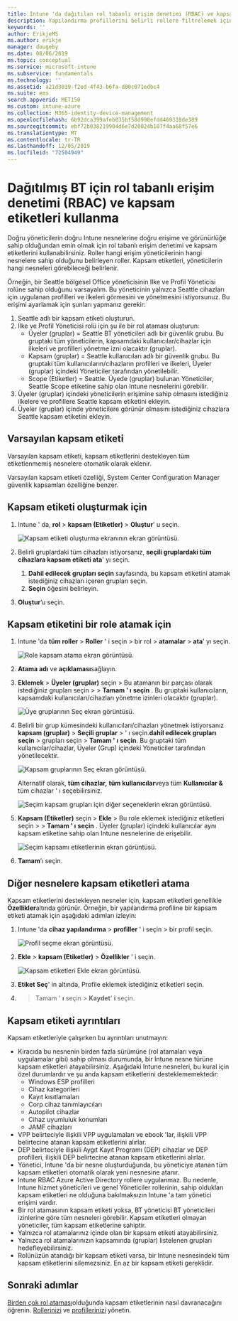 ```yaml
---
title: Intune 'da dağıtılan rol tabanlı erişim denetimi (RBAC) ve kapsam etiketlerini kullanma | Microsoft Docs
description: Yapılandırma profillerini belirli rollere filtrelemek için kapsam etiketlerini kullanın.
keywords: ''
author: ErikjeMS
ms.author: erikje
manager: dougeby
ms.date: 08/06/2019
ms.topic: conceptual
ms.service: microsoft-intune
ms.subservice: fundamentals
ms.technology: ''
ms.assetid: a21d3039-f2ed-4f43-b6fa-d00c071edbc4
ms.suite: ems
search.appverid: MET150
ms.custom: intune-azure
ms.collection: M365-identity-device-management
ms.openlocfilehash: 6b92dca399afeb035bf58d998efdd469318de389
ms.sourcegitcommit: ebf72b038219904d6e7d20024b107f4aa68f57e6
ms.translationtype: MT
ms.contentlocale: tr-TR
ms.lasthandoff: 12/05/2019
ms.locfileid: "72504949"
---
```

# <a name="use-role-based-access-control-rbac-and-scope-tags-for-distributed-it"></a>Dağıtılmış BT için rol tabanlı erişim denetimi (RBAC) ve kapsam etiketleri kullanma

Doğru yöneticilerin doğru Intune nesnelerine doğru erişime ve görünürlüğe sahip olduğundan emin olmak için rol tabanlı erişim denetimi ve kapsam etiketlerini kullanabilirsiniz. Roller hangi erişim yöneticilerinin hangi nesnelere sahip olduğunu belirleyen roller. Kapsam etiketleri, yöneticilerin hangi nesneleri görebileceği belirlenir.

Örneğin, bir Seattle bölgesel Office yöneticisinin Ilke ve Profil Yöneticisi rolüne sahip olduğunu varsayalım. Bu yöneticinin yalnızca Seattle cihazları için uygulanan profilleri ve ilkeleri görmesini ve yönetmesini istiyorsunuz. Bu erişimi ayarlamak için şunları yapmanız gerekir:

1. Seattle adlı bir kapsam etiketi oluşturun.
2. Ilke ve Profil Yöneticisi rolü için şu ile bir rol ataması oluşturun: 
    - Üyeler (gruplar) = Seattle BT yöneticileri adlı bir güvenlik grubu. Bu gruptaki tüm yöneticilerin, kapsamdaki kullanıcılar/cihazlar için ilkeleri ve profilleri yönetme izni olacaktır (gruplar).
    - Kapsam (gruplar) = Seattle kullanıcıları adlı bir güvenlik grubu. Bu gruptaki tüm kullanıcıların/cihazların profilleri ve ilkeleri, Üyeler (gruplar) içindeki Yöneticiler tarafından yönetilebilir. 
    - Scope (Etiketler) = Seattle. Üyede (gruplar) bulunan Yöneticiler, Seattle Scope etiketine sahip olan Intune nesnelerini görebilir.
3. Üyeler (gruplar) içindeki yöneticilerin erişimine sahip olmasını istediğiniz ilkelere ve profillere Seattle kapsam etiketini ekleyin.
4. Üyeler (gruplar) içinde yöneticilere görünür olmasını istediğiniz cihazlara Seattle kapsam etiketini ekleyin. 

## <a name="default-scope-tag"></a>Varsayılan kapsam etiketi
Varsayılan kapsam etiketi, kapsam etiketlerini destekleyen tüm etiketlenmemiş nesnelere otomatik olarak eklenir.

Varsayılan kapsam etiketi özelliği, System Center Configuration Manager güvenlik kapsamları özelliğine benzer. 

## <a name="to-create-a-scope-tag"></a>Kapsam etiketi oluşturmak için

1. Intune ' da, **rol** > **kapsam (Etiketler)**  > **Oluştur**' u seçin.

    ![Kapsam etiketi oluşturma ekranının ekran görüntüsü.](./media/scope-tags/create-scope-tag.png)

3. Belirli gruplardaki tüm cihazları istiyorsanız, **seçili gruplardaki tüm cihazlara kapsam etiketi ata**' yı seçin.
    1. **Dahil edilecek grupları seçin** sayfasında, bu kapsam etiketini atamak istediğiniz cihazları içeren grupları seçin.
    2. **Seçin** öğesini belirleyin.
4. **Oluştur**’u seçin.

## <a name="to-assign-a-scope-tag-to-a-role"></a>Kapsam etiketini bir role atamak için

1. Intune 'da **tüm roller** > **Roller** ' i seçin > bir rol > **atamalar** > **ata**' yı seçin.

    ![Role kapsam atama ekran görüntüsü.](./media/scope-tags/assign-scope-to-role.png)

2. **Atama adı** ve **açıklaması**sağlayın.
3. **Eklemek** > **Üyeler (gruplar)** seçin > Bu atamanın bir parçası olarak istediğiniz grupları seçin > > **Tamam ' ı** **seçin** . Bu gruptaki kullanıcıların, kapsamdaki kullanıcıları/cihazları yönetme izinleri olacaktır (gruplar).

    ![Üye gruplarının Seç ekran görüntüsü.](./media/scope-tags/select-member-groups.png)

4. Belirli bir grup kümesindeki kullanıcıları/cihazları yönetmek istiyorsanız **kapsam (gruplar)**  > **Seçili gruplar** > ' ı seçin.**dahil edilecek grupları seçin** > grupları seçin  >  **Tamam ' ı** **seçin**. Bu gruptaki tüm kullanıcılar/cihazlar, Üyeler (Grup) içindeki Yöneticiler tarafından yönetilecektir.

    ![Kapsam gruplarının Seç ekran görüntüsü.](./media/scope-tags/select-scope-groups.png)

    Alternatif olarak, **tüm cihazlar,** **tüm kullanıcılar**veya tüm **Kullanıcılar &** tüm cihazlar ' ı seçebilirsiniz.

    ![Seçim kapsam grupları için diğer seçeneklerin ekran görüntüsü.](./media/scope-tags/scope-group-other-options.png)
    
5. **Kapsam (Etiketler)** seçin > **Ekle** > Bu role eklemek istediğiniz etiketleri seçin > > **Tamam ' ı** **seçin** . Üyeler (gruplar) içindeki kullanıcılar aynı kapsam etiketine sahip olan Intune nesnelerine de erişebilir.

    ![Seçim kapsamı etiketlerinin ekran görüntüsü.](./media/scope-tags/select-scope-tags.png)

6. **Tamam**’ı seçin. 

## <a name="assign-scope-tags-to-other-objects"></a>Diğer nesnelere kapsam etiketleri atama

Kapsam etiketlerini destekleyen nesneler için, kapsam etiketleri genellikle **Özellikler**altında görünür. Örneğin, bir yapılandırma profiline bir kapsam etiketi atamak için aşağıdaki adımları izleyin:

1. Intune 'da **cihaz yapılandırma** > **profiller** ' i seçin > bir profil seçin.

    ![Profil seçme ekran görüntüsü.](./media/scope-tags/choose-profile.png)

2. **Ekle** > **kapsam (Etiketler)**  > **Özellikler** ' i seçin.

    ![Kapsam etiketleri Ekle ekran görüntüsü.](./media/scope-tags/add-scope-tags.png)

3. **Etiket Seç**' in altında, Profile eklemek istediğiniz etiketleri seçin.
4.  > Tamam ' **ı** seçin > **Kaydet**' **i** seçin.


## <a name="scope-tag-details"></a>Kapsam etiketi ayrıntıları
Kapsam etiketleriyle çalışırken bu ayrıntıları unutmayın: 

- Kiracıda bu nesnenin birden fazla sürümüne (rol atamaları veya uygulamalar gibi) sahip olması durumunda, bir Intune nesne türüne kapsam etiketleri atayabilirsiniz.
  Aşağıdaki Intune nesneleri, bu kural için özel durumlardır ve şu anda kapsam etiketlerini desteklememektedir:
    - Windows ESP profilleri
    - Cihaz kategorileri
    - Kayıt kısıtlamaları
    - Corp cihaz tanımlayıcıları
    - Autopilot cihazlar
    - Cihaz uyumluluk konumları
    - JAMF cihazları
- VPP belirteciyle ilişkili VPP uygulamaları ve ebook 'lar, ilişkili VPP belirtecine atanan kapsam etiketlerini alırlar.
- DEP belirteciyle ilişkili Aygıt Kayıt Programı (DEP) cihazlar ve DEP profilleri, ilişkili DEP belirtecine atanan kapsam etiketlerini alırlar.
- Yönetici, Intune 'da bir nesne oluşturduğunda, bu yöneticiye atanan tüm kapsam etiketleri otomatik olarak yeni nesnesine atanır.
- Intune RBAC Azure Active Directory rollere uygulanmaz. Bu nedenle, Intune hizmet yöneticileri ve genel Yöneticiler rollerinin, sahip oldukları kapsam etiketleri ne olduğuna bakılmaksızın Intune 'a tam yönetici erişimi vardır.
- Bir rol atamasının kapsam etiketi yoksa, BT yöneticisi BT yöneticileri izinlerine göre tüm nesneleri görebilir. Kapsam etiketleri olmayan yöneticiler, tüm kapsam etiketlerine sahiptir.
- Yalnızca rol atamalarınız içinde olan bir kapsam etiketi atayabilirsiniz.
- Yalnızca rol atamalarınızın kapsamında (gruplar) listelenen grupları hedefleyebilirsiniz.
- Rolünüzün atandığı bir kapsam etiketi varsa, bir Intune nesnesindeki tüm kapsam etiketlerini silemezsiniz. En az bir kapsam etiketi gereklidir.

## <a name="next-steps"></a>Sonraki adımlar

[Birden çok rol ataması](role-based-access-control.md#multiple-role-assignments)olduğunda kapsam etiketlerinin nasıl davranacağını öğrenin.
[Rollerinizi](role-based-access-control.md) ve [profillerinizi](../configuration/device-profile-assign.md) yönetin.
